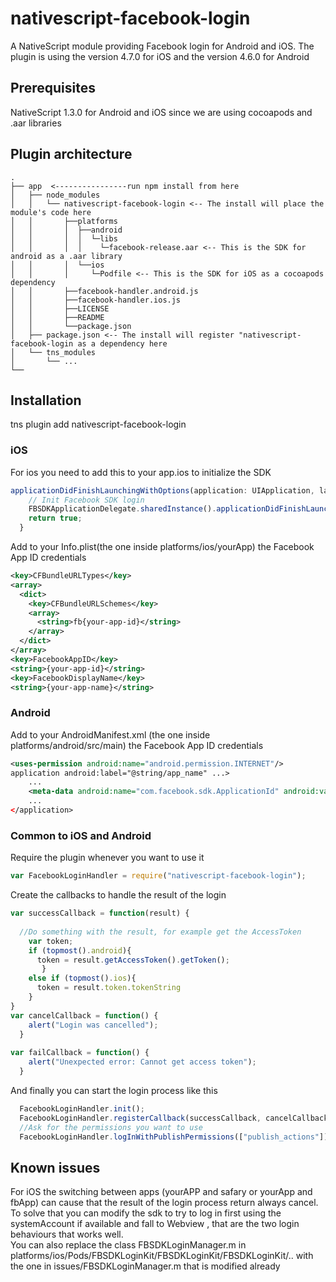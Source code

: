# nativescript-facebook-login
A NativeScript module providing Facebook login for Android and iOS.
The plugin is using the version 4.7.0 for iOS and the version 4.6.0 for Android 
## Prerequisites
NativeScript 1.3.0 for Android and iOS since we are using cocoapods and .aar libraries
## Plugin architecture
```
.
├── app  <----------------run npm install from here
│   ├── node_modules
│   │   └── nativescript-facebook-login <-- The install will place the module's code here
│   │       ├──platforms
│   │       │  ├──android
│   │       │  │  └─libs
│   │       │  │    └─facebook-release.aar <-- This is the SDK for android as a .aar library
│   │       │  └──ios
│   │       │     └─Podfile <-- This is the SDK for iOS as a cocoapods dependency 
│   │       ├──facebook-handler.android.js
│   │       ├──facebook-handler.ios.js 
│   │       ├──LICENSE
│   │       ├──README
│   │       └──package.json
│   ├── package.json <-- The install will register "nativescript-facebook-login as a dependency here
│   └── tns_modules
│       └── ...
└── 
```

## Installation
tns plugin add nativescript-facebook-login

### iOS
For ios you need to add this to your app.ios to initialize the SDK
```ts
applicationDidFinishLaunchingWithOptions(application: UIApplication, launchOptions: NSDictionary): boolean {
    // Init Facebook SDK login
    FBSDKApplicationDelegate.sharedInstance().applicationDidFinishLaunchingWithOptions(application, launchOptions);
    return true;
  }
```

Add to your Info.plist(the one inside platforms/ios/yourApp) the Facebook App ID credentials 
```xml
<key>CFBundleURLTypes</key>
<array>
  <dict>
    <key>CFBundleURLSchemes</key>
    <array>
      <string>fb{your-app-id}</string>
    </array>
  </dict>
</array>
<key>FacebookAppID</key>
<string>{your-app-id}</string>
<key>FacebookDisplayName</key>
<string>{your-app-name}</string>
```
### Android
Add to your AndroidManifest.xml (the one inside platforms/android/src/main) the Facebook App ID credentials
```xml
<uses-permission android:name="android.permission.INTERNET"/>
application android:label="@string/app_name" ...>
    ...
    <meta-data android:name="com.facebook.sdk.ApplicationId" android:value="@string/facebook_app_id"/>
    ...
</application>
```
### Common to iOS and Android

Require the plugin whenever you want to use it
```ts
var FacebookLoginHandler = require("nativescript-facebook-login");
```
Create the callbacks to handle the result of the login
```ts
var successCallback = function(result) {
    
  //Do something with the result, for example get the AccessToken
    var token;
    if (topmost().android){
      token = result.getAccessToken().getToken();
       }
    else if (topmost().ios){
      token = result.token.tokenString
    }
}
var cancelCallback = function() {
    alert("Login was cancelled");
  }
  
var failCallback = function() {
    alert("Unexpected error: Cannot get access token");
  }  
```
And finally you can start the login process like this
```ts
  FacebookLoginHandler.init();
  FacebookLoginHandler.registerCallback(successCallback, cancelCallback, failCallback);
  //Ask for the permissions you want to use
  FacebookLoginHandler.logInWithPublishPermissions(["publish_actions"]);
```

## Known issues

For iOS the switching between apps (yourAPP and safary or yourApp and fbApp) can cause that the result of the login process return always cancel.
To solve that you can modify the sdk to try to log in first using the systemAccount if available and fall to Webview , that are the two login behaviours that works well.   
You can also replace the class FBSDKLoginManager.m in platforms/ios/Pods/FBSDKLoginKit/FBSDKLoginKit/FBSDKLoginKit/.. with the one in issues/FBSDKLoginManager.m that is modified already


